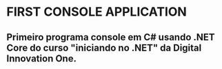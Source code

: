 FIRST CONSOLE APPLICATION
=========================================================
Primeiro programa console em C# usando .NET Core 
do curso "iniciando no .NET" da Digital Innovation One.
---------------------------------------------------------